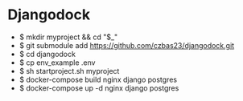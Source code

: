 # Djangodock

- $ mkdir myproject && cd "$_"
- $ git submodule add https://github.com/czbas23/djangodock.git
- $ cd djangodock
- $ cp env_example .env
- $ sh startproject.sh myproject
- $ docker-compose build nginx django postgres
- $ docker-compose up -d nginx django postgres